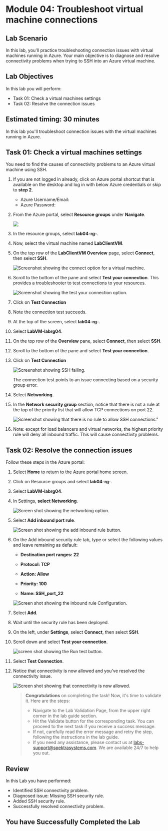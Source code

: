 # Module 04: Troubleshoot virtual machine connections

## Lab Scenario

In this lab, you'll practice troubleshooting connection issues with virtual machines running in Azure. Your main objective is to diagnose and resolve connectivity problems when trying to SSH into an Azure virtual machine.

## Lab Objectives

In this lab you will perform:

+ Task 01: Check a virtual machines settings
+ Task 02: Resolve the connection issues

## Estimated timing: 30 minutes

In this lab you'll troubleshoot connection issues with the virtual machines running in Azure.

## Task 01: Check a virtual machines settings

You need to find the causes of connectivity problems to an Azure virtual machine using SSH.

1.  If you are not logged in already, click on Azure portal shortcut that is available on the desktop and log in with below Azure credentials or skip to **step 2**.
    * Azure Username/Email: <inject key="AzureAdUserEmail"></inject> 
    * Azure Password: <inject key="AzureAdUserPassword"></inject>
   
1. From the Azure portal, select **Resource groups** under **Navigate**.

    ![](../media/mod1-navigate.png)

1. In the resource groups, select **lab04-rg-<inject key="DeploymentID" enableCopy="false"/>**.

1. Now, select the virtual machine named **LabClientVM**.

1. On the top row of the **LabClientVM Overview** page, select **Connect**, then select **SSH**.

   ![Screenshot showing the connect option for a virtual machine.](../media/Az-720-4-1.png)

1. Scroll to the bottom of the pane and select **Test your connection**. This provides a troubleshooter to test connections to your resources.

   ![Screenshot showing the test your connection option.](../media/Az-720-4-2.png)

1. Click on **Test Connection**

1. Note the connection test succeeds.

1. At the top of the screen, select **lab04-rg-<inject key="DeploymentID" enableCopy="false"/>**.

1. Select **LabVM-labrg04**.

1. On the top row of the **Overview** pane, select **Connect**, then select **SSH**.

1. Scroll to the bottom of the pane and select **Test your connection**.

1. Click on **Test Connection**

    ![Screenshot showing SSH failing.](../media/az-720-4-n2.png)

    The connection test points to an issue connecting based on a security group error.

1. Select **Networking**.

1. In the **Network security group** section, notice that there is not a rule at the top of the priority list that will allow TCP connections on port 22.

    ![Screenshot showing that there is no rule to allow SSH connections."](../media/Az-720-4-4.png)

1. Note: except for load balancers and virtual networks, the highest priority rule will deny all inbound traffic. This will cause connectivity problems.

## Task 02: Resolve the connection issues

Follow these steps in the Azure portal:

1. Select **Home** to return to the Azure portal home screen.

1. Click on Resource groups and select **lab04-rg-<inject key="DeploymentID" enableCopy="false"/>**.

1. Select **LabVM-labrg04**.

1. In Settings, **select Networking**.

   ![Screen shot showing the networking option.](../media/Az-720-4-5.png)

1. Select **Add inbound port rule**.

   ![Screen shot showing the add inbound rule button.](../media/Az-720-4-6.png)

1. On the Add inbound security rule tab, type or select the following values and leave remaining as default:

   - **Destination port ranges: 22**
  
   - **Protocol: TCP**

   - **Action: Allow**

   - **Priority: 100**

   - **Name: SSH_port_22**

    ![Screen shot showing the inbound rule Configuration.](../media/Az-720-4-7.png)

1. Select **Add**.

1. Wait until the security rule has been deployed.

1. On the left, under **Settings**, select **Connect**, then select **SSH**.

1. Scroll down and select **Test your connection**.

   ![screen shot showing the Run test button.](../media/az720-4n3.png)

1. Select **Test Connection**.

1. Notice that connectivity is now allowed and you've resolved the connectivity issue.

   ![Screen shot showing that connectivity is now allowed.](../media/Az-720-4-10.png)

    > **Congratulations** on completing the task! Now, it's time to validate it. Here are the steps:
    > - Navigate to the Lab Validation Page, from the upper right corner in the lab guide section.
    > - Hit the Validate button for the corresponding task. You can proceed to the next task if you receive a success message.
    > - If not, carefully read the error message and retry the step, following the instructions in the lab guide.
    > - If you need any assistance, please contact us at labs-support@spektrasystems.com. We are available 24/7 to help you out.

## Review

In this Lab you have performed:

- Identified SSH connectivity problem.
- Diagnosed issue: Missing SSH security rule.
- Added SSH security rule.
- Successfully resolved connectivity problem.

## You have Successfully Completed the Lab
